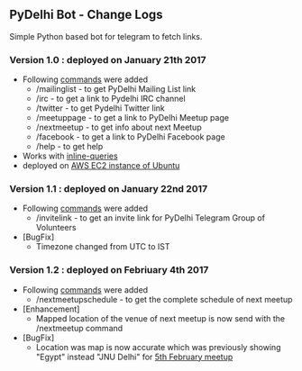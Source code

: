 ## PyDelhi Bot - Change Logs
Simple Python based bot for telegram to fetch links.

### Version 1.0 : deployed on January 21th 2017

* Following [commands](https://core.telegram.org/bots#commands) were added
  * /mailinglist - to get PyDelhi Mailing List link
  * /irc - to get a link to Pydelhi IRC channel
  * /twitter - to get Pydelhi Twitter link
  * /meetuppage - to get a link to PyDelhi Meetup page
  * /nextmeetup - to get info about next Meetup
  * /facebook - to get a link to PyDelhi Facebook page
  * /help - to get help
* Works with [inline-queries](https://core.telegram.org/bots/inline)
* deployed on [AWS EC2 instance of Ubuntu](https://help.ubuntu.com/community/EC2StartersGuide)


### Version 1.1 : deployed on January 22nd 2017

* Following [commands](https://core.telegram.org/bots#commands) were added
  * /invitelink - to get an invite link for PyDelhi Telegram Group of Volunteers
* [BugFix]
  * Timezone changed from UTC to IST


### Version 1.2 : deployed on Febriuary 4th 2017

* Following [commands](https://core.telegram.org/bots#commands) were added
  * /nextmeetupschedule - to get the complete schedule of next meetup
* [Enhancement]
  * Mapped location of the venue of next meetup is now send with the /nextmeetup command
* [BugFix]
  * Location was map is now accurate which was previously showing "Egypt" instead "JNU Delhi" for [5th February meetup](https://www.meetup.com/pydelhi/events/234562550/)